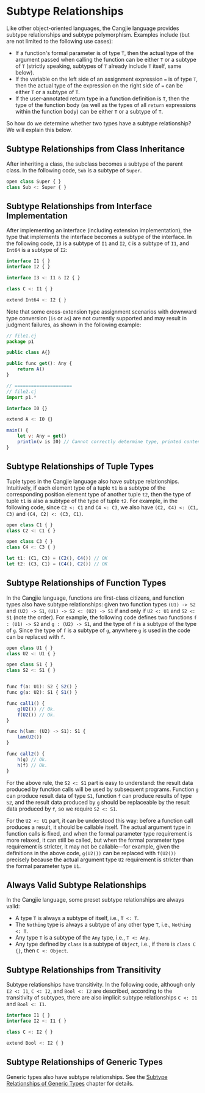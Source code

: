 # Subtype Relationships

Like other object-oriented languages, the Cangjie language provides subtype relationships and subtype polymorphism. Examples include (but are not limited to the following use cases):

- If a function's formal parameter is of type `T`, then the actual type of the argument passed when calling the function can be either `T` or a subtype of `T` (strictly speaking, subtypes of `T` already include `T` itself, same below).
- If the variable on the left side of an assignment expression `=` is of type `T`, then the actual type of the expression on the right side of `=` can be either `T` or a subtype of `T`.
- If the user-annotated return type in a function definition is `T`, then the type of the function body (as well as the types of all `return` expressions within the function body) can be either `T` or a subtype of `T`.

So how do we determine whether two types have a subtype relationship? We will explain this below.

## Subtype Relationships from Class Inheritance

After inheriting a class, the subclass becomes a subtype of the parent class. In the following code, `Sub` is a subtype of `Super`.

```javascript
open class Super { }
class Sub <: Super { }
```

## Subtype Relationships from Interface Implementation

After implementing an interface (including extension implementation), the type that implements the interface becomes a subtype of the interface. In the following code, `I3` is a subtype of `I1` and `I2`, `C` is a subtype of `I1`, and `Int64` is a subtype of `I2`:

```javascript
interface I1 { }
interface I2 { }

interface I3 <: I1 & I2 { }

class C <: I1 { }

extend Int64 <: I2 { }
```

Note that some cross-extension type assignment scenarios with downward type conversion (`is` or `as`) are not currently supported and may result in judgment failures, as shown in the following example:

```javascript
// file1.cj
package p1

public class A{}

public func get(): Any {
    return A()
}

// =====================
// file2.cj
import p1.*

interface I0 {}

extend A <: I0 {}

main() {
    let v: Any = get()
    println(v is I0) // Cannot correctly determine type, printed content is uncertain
}
```

## Subtype Relationships of Tuple Types

Tuple types in the Cangjie language also have subtype relationships. Intuitively, if each element type of a tuple `t1` is a subtype of the corresponding position element type of another tuple `t2`, then the type of tuple `t1` is also a subtype of the type of tuple `t2`. For example, in the following code, since `C2 <: C1` and `C4 <: C3`, we also have `(C2, C4) <: (C1, C3)` and `(C4, C2) <: (C3, C1)`.

```javascript
open class C1 { }
class C2 <: C1 { }

open class C3 { }
class C4 <: C3 { }

let t1: (C1, C3) = (C2(), C4()) // OK
let t2: (C3, C1) = (C4(), C2()) // OK
```

## Subtype Relationships of Function Types

In the Cangjie language, functions are first-class citizens, and function types also have subtype relationships: given two function types `(U1) -> S2` and `(U2) -> S1`, `(U1) -> S2 <: (U2) -> S1` if and only if `U2 <: U1` and `S2 <: S1` (note the order). For example, the following code defines two functions `f : (U1) -> S2` and `g : (U2) -> S1`, and the type of `f` is a subtype of the type of `g`. Since the type of `f` is a subtype of `g`, anywhere `g` is used in the code can be replaced with `f`.

```javascript
open class U1 { }
class U2 <: U1 { }

open class S1 { }
class S2 <: S1 { }


func f(a: U1): S2 { S2() }
func g(a: U2): S1 { S1() }

func call1() {
    g(U2()) // Ok.
    f(U2()) // Ok.
}

func h(lam: (U2) -> S1): S1 {
    lam(U2())
}

func call2() {
    h(g) // Ok.
    h(f) // Ok.
}
```

For the above rule, the `S2 <: S1` part is easy to understand: the result data produced by function calls will be used by subsequent programs. Function `g` can produce result data of type `S1`, function `f` can produce results of type `S2`, and the result data produced by `g` should be replaceable by the result data produced by `f`, so we require `S2 <: S1`.

For the `U2 <: U1` part, it can be understood this way: before a function call produces a result, it should be callable itself. The actual argument type in function calls is fixed, and when the formal parameter type requirement is more relaxed, it can still be called, but when the formal parameter type requirement is stricter, it may not be callable—for example, given the definitions in the above code, `g(U2())` can be replaced with `f(U2())` precisely because the actual argument type `U2` requirement is stricter than the formal parameter type `U1`.

## Always Valid Subtype Relationships

In the Cangjie language, some preset subtype relationships are always valid:

- A type `T` is always a subtype of itself, i.e., `T <: T`.
- The `Nothing` type is always a subtype of any other type `T`, i.e., `Nothing <: T`.
- Any type `T` is a subtype of the `Any` type, i.e., `T <: Any`.
- Any type defined by `class` is a subtype of `Object`, i.e., if there is `class C {}`, then `C <: Object`.

## Subtype Relationships from Transitivity

Subtype relationships have transitivity. In the following code, although only `I2 <: I1`, `C <: I2`, and `Bool <: I2` are described, according to the transitivity of subtypes, there are also implicit subtype relationships `C <: I1` and `Bool <: I1`.

```javascript
interface I1 { }
interface I2 <: I1 { }

class C <: I2 { }

extend Bool <: I2 { }
```

## Subtype Relationships of Generic Types

Generic types also have subtype relationships. See the [Subtype Relationships of Generic Types](https://docs.cangjie-lang.cn/docs/0.53.13/user_manual/source_zh_cn/generic/generic_subtype.html) chapter for details.